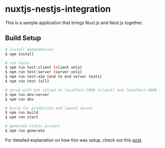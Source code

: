 # nuxtjs-nestjs-integration
This is a sample application that brings Nuxt.js and Nest.js together.

## Build Setup

```bash
# install dependencies
$ npm install

# run tests
$ npm run test:client (client only)
$ npm run test:server (server only)
$ npm run test:e2e (end to end server tests)
$ npm run test (all)

# serve with hot reload at localhost:3000 (client) and localhost:4000 (server)
$ npm run dev:server
$ npm run dev

# build for production and launch server
$ npm run build
$ npm run start

# generate static project
$ npm run generate
```

For detailed explanation on how this was setup, check out this [post](https://davidjamesherzog.github.io/2021/03/28/nuxtjs-nestjs-integration/).
